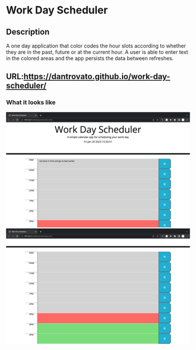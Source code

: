 # Work Day Scheduler

## Description

A one day application that color codes the hour slots according to whether they are in the past, future or at the current hour. A user is able to enter text in the colored areas and the app persists the data between refreshes.

## URL:https://dantrovato.github.io/work-day-scheduler/

### What it looks like

![Screenshot of app](./assets/images/img1.png)
![Screenshot of app](./assets/images/img2.png)
